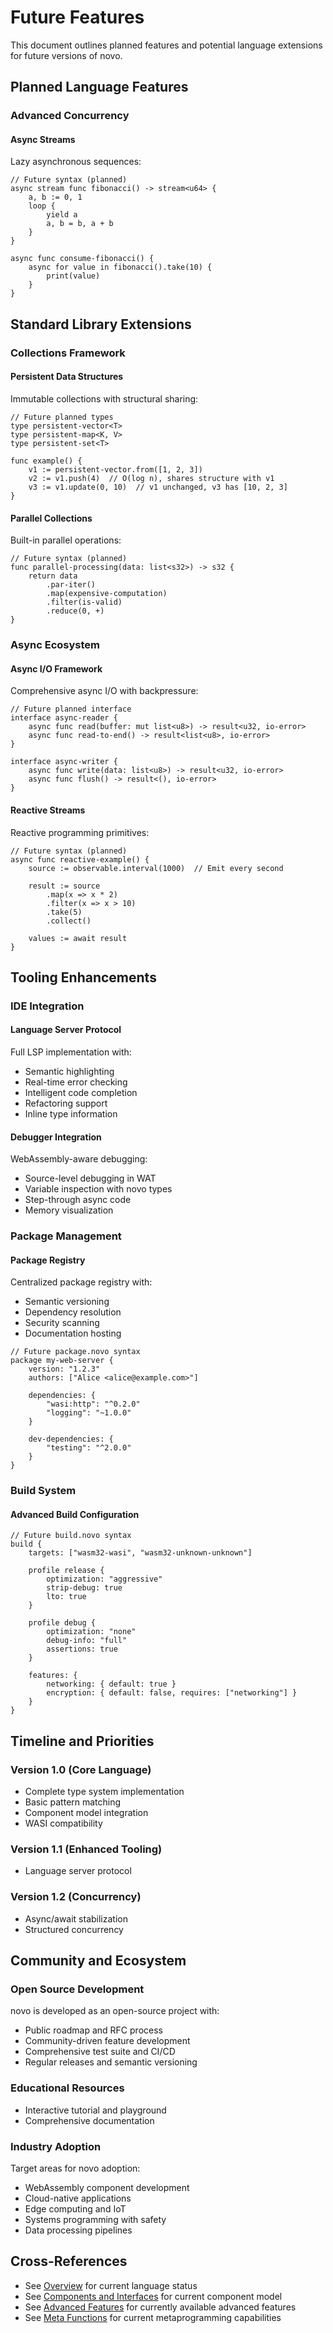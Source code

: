 # Future Features

This document outlines planned features and potential language extensions for future versions of novo.

## Planned Language Features

### Advanced Concurrency

#### Async Streams

Lazy asynchronous sequences:

```novo
// Future syntax (planned)
async stream func fibonacci() -> stream<u64> {
    a, b := 0, 1
    loop {
        yield a
        a, b = b, a + b
    }
}

async func consume-fibonacci() {
    async for value in fibonacci().take(10) {
        print(value)
    }
}
```

## Standard Library Extensions

### Collections Framework

#### Persistent Data Structures

Immutable collections with structural sharing:

```novo
// Future planned types
type persistent-vector<T>
type persistent-map<K, V>
type persistent-set<T>

func example() {
    v1 := persistent-vector.from([1, 2, 3])
    v2 := v1.push(4)  // O(log n), shares structure with v1
    v3 := v1.update(0, 10)  // v1 unchanged, v3 has [10, 2, 3]
}
```

#### Parallel Collections

Built-in parallel operations:

```novo
// Future syntax (planned)
func parallel-processing(data: list<s32>) -> s32 {
    return data
        .par-iter()
        .map(expensive-computation)
        .filter(is-valid)
        .reduce(0, +)
}
```

### Async Ecosystem

#### Async I/O Framework

Comprehensive async I/O with backpressure:

```novo
// Future planned interface
interface async-reader {
    async func read(buffer: mut list<u8>) -> result<u32, io-error>
    async func read-to-end() -> result<list<u8>, io-error>
}

interface async-writer {
    async func write(data: list<u8>) -> result<u32, io-error>
    async func flush() -> result<(), io-error>
}
```

#### Reactive Streams

Reactive programming primitives:

```novo
// Future syntax (planned)
async func reactive-example() {
    source := observable.interval(1000)  // Emit every second

    result := source
        .map(x => x * 2)
        .filter(x => x > 10)
        .take(5)
        .collect()

    values := await result
}
```

## Tooling Enhancements

### IDE Integration

#### Language Server Protocol

Full LSP implementation with:
- Semantic highlighting
- Real-time error checking
- Intelligent code completion
- Refactoring support
- Inline type information

#### Debugger Integration

WebAssembly-aware debugging:
- Source-level debugging in WAT
- Variable inspection with novo types
- Step-through async code
- Memory visualization

### Package Management

#### Package Registry

Centralized package registry with:
- Semantic versioning
- Dependency resolution
- Security scanning
- Documentation hosting

```novo
// Future package.novo syntax
package my-web-server {
    version: "1.2.3"
    authors: ["Alice <alice@example.com>"]

    dependencies: {
        "wasi:http": "^0.2.0"
        "logging": "~1.0.0"
    }

    dev-dependencies: {
        "testing": "^2.0.0"
    }
}
```

### Build System

#### Advanced Build Configuration

```novo
// Future build.novo syntax
build {
    targets: ["wasm32-wasi", "wasm32-unknown-unknown"]

    profile release {
        optimization: "aggressive"
        strip-debug: true
        lto: true
    }

    profile debug {
        optimization: "none"
        debug-info: "full"
        assertions: true
    }

    features: {
        networking: { default: true }
        encryption: { default: false, requires: ["networking"] }
    }
}
```

## Timeline and Priorities

### Version 1.0 (Core Language)
- Complete type system implementation
- Basic pattern matching
- Component model integration
- WASI compatibility

### Version 1.1 (Enhanced Tooling)
- Language server protocol

### Version 1.2 (Concurrency)
- Async/await stabilization
- Structured concurrency

## Community and Ecosystem

### Open Source Development

novo is developed as an open-source project with:
- Public roadmap and RFC process
- Community-driven feature development
- Comprehensive test suite and CI/CD
- Regular releases and semantic versioning

### Educational Resources

- Interactive tutorial and playground
- Comprehensive documentation

### Industry Adoption

Target areas for novo adoption:
- WebAssembly component development
- Cloud-native applications
- Edge computing and IoT
- Systems programming with safety
- Data processing pipelines

## Cross-References

- See [Overview](overview.md) for current language status
- See [Components and Interfaces](components-interfaces.md) for current component model
- See [Advanced Features](advanced-features.md) for currently available advanced features
- See [Meta Functions](meta-functions.md) for current metaprogramming capabilities
